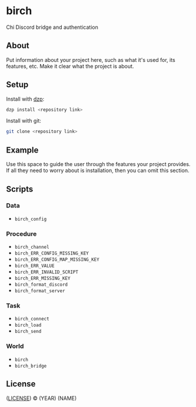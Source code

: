 # birch

Chi Discord bridge and authentication

## About

Put information about your project here, such as what it's used for, its features, etc. Make it clear what the project is about.

## Setup

Install with [dzp](https://github.com/acikek/dzp):
```sh
dzp install <repository link>
```

Install with git:
```sh
git clone <repository link>
```

## Example

Use this space to guide the user through the features your project provides. If all they need to worry about is installation, then you can omit this section.

## Scripts

### Data
- `birch_config`

### Procedure
- `birch_channel`
- `birch_ERR_CONFIG_MISSING_KEY`
- `birch_ERR_CONFIG_MAP_MISSING_KEY`
- `birch_ERR_VALUE`
- `birch_ERR_INVALID_SCRIPT`
- `birch_ERR_MISSING_KEY`
- `birch_format_discord`
- `birch_format_server`

### Task
- `birch_connect`
- `birch_load`
- `birch_send`

### World
- `birch`
- `birch_bridge`

## License

([LICENSE](https://choosealicense.com)) © (YEAR) (NAME)